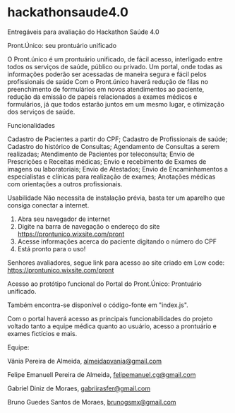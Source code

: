 # hackathonsaude4.0
Entregáveis para avaliação do Hackathon Saúde 4.0


Pront.Único: seu prontuário unificado

O Pront.único é um prontuário unificado, de fácil acesso, interligado entre todos os serviços de saúde, público ou privado. Um portal, onde todas as informações poderão ser acessadas de maneira segura e fácil pelos profissionais de saúde
Com o Pront.único haverá redução de filas no preenchimento de formulários em novos atendimentos ao paciente, redução da emissão de papeis relacionados a exames médicos e formulários, já que todos estarão juntos em um mesmo lugar, e otimização dos serviços de saúde.


Funcionalidades

Cadastro de Pacientes a partir do CPF;
Cadastro de Profissionais de saúde;
Cadastro do histórico de Consultas;
Agendamento de Consultas a serem realizadas;
Atendimento de Pacientes por teleconsulta;
Envio de Prescrições e Receitas médicas;
Envio e recebimento de Exames de imagens ou laboratoriais;
Envio de Atestados;
Envio de Encaminhamentos a especialistas e clínicas para realização de exames;
Anotações médicas com orientações a outros profissionais.

Usabilidade
Não necessita de instalação prévia, basta ter um aparelho que consiga conectar a internet.

1. Abra seu navegador de internet
2. Digite na barra de navegação o endereço do site  https://prontunico.wixsite.com/pront
3. Acesse informações acerca do paciente digitando o número do CPF
4. Está pronto para o uso!

Senhores avaliadores, segue link para acesso ao site criado em Low code: https://prontunico.wixsite.com/pront

Acesso ao protótipo funcional do Portal do Pront.Único: Prontuário unificado.

Também encontra-se disponível o código-fonte em "index.js". 

Com o portal haverá acesso as principais funcionabilidades do projeto voltado tanto a equipe médica quanto ao usuário, acesso a prontuário e exames fictícios e mais.

Equipe:

Vânia Pereira de Almeida, almeidapvania@gmail.com

Felipe Emanuell Pereira de Almeida, felipemanuel.cg@gmail.com

Gabriel Diniz de Moraes, gabriirasfer@gmail.com

Bruno Guedes Santos de Moraes, brunogsmx@gmail.com
